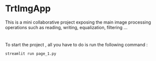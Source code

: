 # TrtImgApp
This is a mini collaborative project exposing the main image processing operations such as reading, writing, equalization, filtering ...
# 
To start the project , all you have to do is run the following command :
``` bash
streamlit run page_1.py 
```
